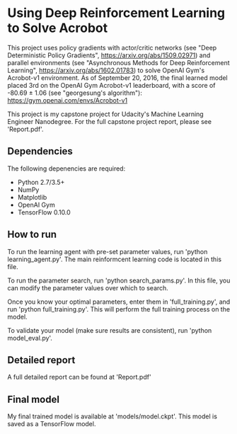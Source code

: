 # Using Deep Reinforcement Learning to Solve Acrobot
This project uses policy gradients with actor/critic networks (see "Deep Deterministic Policy Gradients", https://arxiv.org/abs/1509.02971) and parallel environments (see "Asynchronous Methods for Deep Reinforcement Learning", https://arxiv.org/abs/1602.01783) to solve OpenAI Gym's Acrobot-v1 environment. As of September 20, 2016, the final learned model placed 3rd on the OpenAI Gym Acrobot-v1 leaderboard, with a score of -80.69 ± 1.06 (see "georgesung's algorithm"): https://gym.openai.com/envs/Acrobot-v1

This project is my capstone project for Udacity's Machine Learning Engineer Nanodegree. For the full capstone project report, please see 'Report.pdf'.

## Dependencies
The following depenencies are required:

* Python 2.7/3.5+
* NumPy
* Matplotlib
* OpenAI Gym
* TensorFlow 0.10.0

## How to run
To run the learning agent with pre-set parameter values, run 'python learning_agent.py'. The main reinformcent learning code is located in this file.

To run the parameter search, run 'python search_params.py'. In this file, you can modify the parameter values over which to search.

Once you know your optimal parameters, enter them in 'full_training.py', and run 'python full_training.py'. This will perform the full training process on the model.

To validate your model (make sure results are consistent), run 'python model_eval.py'.

## Detailed report
A full detailed report can be found at 'Report.pdf'

## Final model
My final trained model is available at 'models/model.ckpt'. This model is saved as a TensorFlow model.

